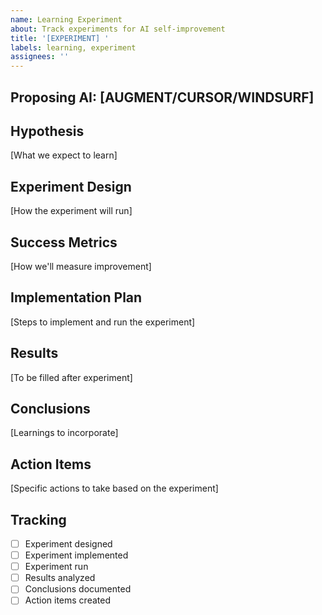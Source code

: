 ```yaml
---
name: Learning Experiment
about: Track experiments for AI self-improvement
title: '[EXPERIMENT] '
labels: learning, experiment
assignees: ''
---
```


## Proposing AI: [AUGMENT/CURSOR/WINDSURF]

## Hypothesis

[What we expect to learn]

## Experiment Design

[How the experiment will run]

## Success Metrics

[How we'll measure improvement]

## Implementation Plan

[Steps to implement and run the experiment]

## Results

[To be filled after experiment]

## Conclusions

[Learnings to incorporate]

## Action Items

[Specific actions to take based on the experiment]

## Tracking

- [ ] Experiment designed
- [ ] Experiment implemented
- [ ] Experiment run
- [ ] Results analyzed
- [ ] Conclusions documented
- [ ] Action items created

